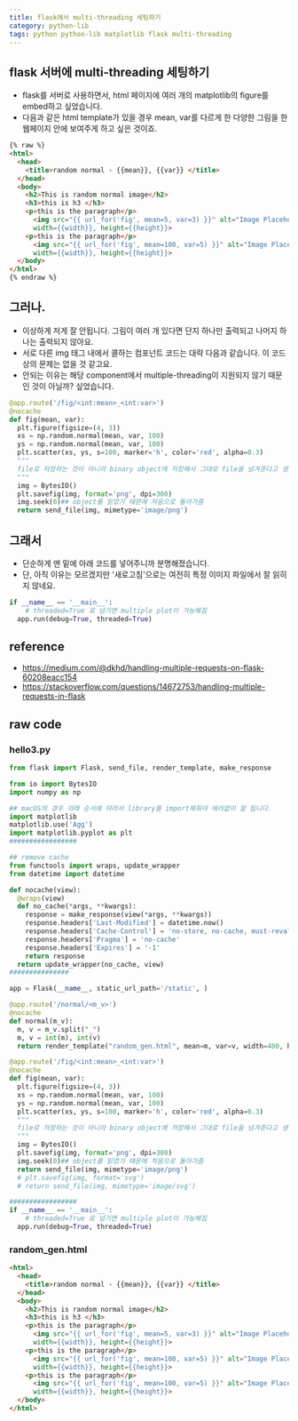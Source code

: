 ```yaml
---
title: flask에서 multi-threading 세팅하기 
category: python-lib
tags: python python-lib matplotlib flask multi-threading 
---
```


## flask 서버에 multi-threading 세팅하기 

- flask를 서버로 사용하면서, html 페이지에 여러 개의 matplotlib의 figure를 embed하고 싶었습니다. 
- 다음과 같은 html template가 있을 경우 mean, var를 다르게 한 다양한 그림을 한 웹페이지 안에 보여주게 하고 싶은 것이죠. 

```html
{% raw %}
<html>
  <head>
    <title>random normal - {{mean}}, {{var}} </title>
  </head>
  <body>
    <h2>This is random normal image</h2>
    <h3>this is h3 </h3>
    <p>this is the paragraph</p>
      <img src="{{ url_for('fig', mean=5, var=3) }}" alt="Image Placeholder" 
      width={{width}}, height={{height}}>
    <p>this is the paragraph</p>
      <img src="{{ url_for('fig', mean=100, var=5) }}" alt="Image Placeholder" 
      width={{width}}, height={{height}}>
  </body>
</html>
{% endraw %}
```

## 그러나.

- 이상하게 저게 잘 안됩니다. 그림이 여러 개 있다면 단지 하나만 출력되고 나머지 하나는 출력되지 않아요. 
- 서로 다른 img 태그 내에서 콜하는 컴포넌트 코드는 대략 다음과 같습니다. 이 코드 상의 문제는 없을 것 같고요. 
- 안되는 이유는 해당 component에서 multiple-threading이 지원되지 않기 때문인 것이 아닐까? 싶었습니다. 

```python
@app.route('/fig/<int:mean>_<int:var>')
@nocache
def fig(mean, var):
  plt.figure(figsize=(4, 3))
  xs = np.random.normal(mean, var, 100)
  ys = np.random.normal(mean, var, 100)
  plt.scatter(xs, ys, s=100, marker='h', color='red', alpha=0.3)
  """
  file로 저장하는 것이 아니라 binary object에 저장해서 그대로 file을 넘겨준다고 생각하면 됨
  """
  img = BytesIO()
  plt.savefig(img, format='png', dpi=300)
  img.seek(0)## object를 읽었기 때문에 처음으로 돌아가줌
  return send_file(img, mimetype='image/png')
```

## 그래서 

- 단순하게 맨 밑에 아래 코드를 넣어주니까 분명해졌습니다. 
- 단, 아직 이유는 모르겠지만 '새로고침'으로는 여전히 특정 이미지 파일에서 잘 읽히지 않네요. 

```python
if __name__ == '__main__':
    # threaded=True 로 넘기면 multiple plot이 가능해짐
  app.run(debug=True, threaded=True)
```


## reference 

- https://medium.com/@dkhd/handling-multiple-requests-on-flask-60208eacc154
- https://stackoverflow.com/questions/14672753/handling-multiple-requests-in-flask

## raw code

### hello3.py

```python
from flask import Flask, send_file, render_template, make_response

from io import BytesIO
import numpy as np 

## macOS의 경우 아래 순서에 따라서 library를 import해줘야 에러없이 잘 됩니다. 
import matplotlib
matplotlib.use('Agg')
import matplotlib.pyplot as plt
#################

## remove cache 
from functools import wraps, update_wrapper
from datetime import datetime

def nocache(view):
  @wraps(view)
  def no_cache(*args, **kwargs):
    response = make_response(view(*args, **kwargs))
    response.headers['Last-Modified'] = datetime.now()
    response.headers['Cache-Control'] = 'no-store, no-cache, must-revalidate, post-check=0, pre-check=0, max-age=0'
    response.headers['Pragma'] = 'no-cache'
    response.headers['Expires'] = '-1'
    return response      
  return update_wrapper(no_cache, view)
###############

app = Flask(__name__, static_url_path='/static', )

@app.route('/normal/<m_v>')
@nocache
def normal(m_v):
  m, v = m_v.split("_")
  m, v = int(m), int(v)
  return render_template("random_gen.html", mean=m, var=v, width=400, height=300)

@app.route('/fig/<int:mean>_<int:var>')
@nocache
def fig(mean, var):
  plt.figure(figsize=(4, 3))
  xs = np.random.normal(mean, var, 100)
  ys = np.random.normal(mean, var, 100)
  plt.scatter(xs, ys, s=100, marker='h', color='red', alpha=0.3)
  """
  file로 저장하는 것이 아니라 binary object에 저장해서 그대로 file을 넘겨준다고 생각하면 됨
  """
  img = BytesIO()
  plt.savefig(img, format='png', dpi=300)
  img.seek(0)## object를 읽었기 때문에 처음으로 돌아가줌
  return send_file(img, mimetype='image/png')
  # plt.savefig(img, format='svg')
  # return send_file(img, mimetype='image/svg')

#################
if __name__ == '__main__':
    # threaded=True 로 넘기면 multiple plot이 가능해짐
  app.run(debug=True, threaded=True)
```

### random_gen.html 

```html
<html>
  <head>
    <title>random normal - {{mean}}, {{var}} </title>
  </head>
  <body>
    <h2>This is random normal image</h2>
    <h3>this is h3 </h3>
    <p>this is the paragraph</p>
      <img src="{{ url_for('fig', mean=5, var=3) }}" alt="Image Placeholder" 
      width={{width}}, height={{height}}>
    <p>this is the paragraph</p>
      <img src="{{ url_for('fig', mean=100, var=5) }}" alt="Image Placeholder" 
      width={{width}}, height={{height}}>
    <p>this is the paragraph</p>
      <img src="{{ url_for('fig', mean=100, var=5) }}" alt="Image Placeholder" 
      width={{width}}, height={{height}}>
  </body>
</html>
```